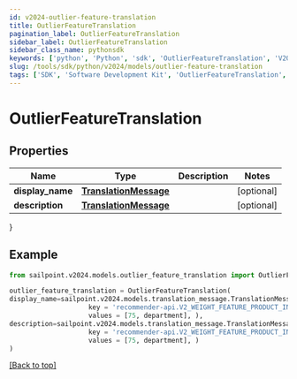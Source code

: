 ```yaml
---
id: v2024-outlier-feature-translation
title: OutlierFeatureTranslation
pagination_label: OutlierFeatureTranslation
sidebar_label: OutlierFeatureTranslation
sidebar_class_name: pythonsdk
keywords: ['python', 'Python', 'sdk', 'OutlierFeatureTranslation', 'V2024OutlierFeatureTranslation'] 
slug: /tools/sdk/python/v2024/models/outlier-feature-translation
tags: ['SDK', 'Software Development Kit', 'OutlierFeatureTranslation', 'V2024OutlierFeatureTranslation']
---
```


# OutlierFeatureTranslation


## Properties

Name | Type | Description | Notes
------------ | ------------- | ------------- | -------------
**display_name** | [**TranslationMessage**](translation-message) |  | [optional] 
**description** | [**TranslationMessage**](translation-message) |  | [optional] 
}

## Example

```python
from sailpoint.v2024.models.outlier_feature_translation import OutlierFeatureTranslation

outlier_feature_translation = OutlierFeatureTranslation(
display_name=sailpoint.v2024.models.translation_message.TranslationMessage(
                    key = 'recommender-api.V2_WEIGHT_FEATURE_PRODUCT_INTERPRETATION_HIGH', 
                    values = [75, department], ),
description=sailpoint.v2024.models.translation_message.TranslationMessage(
                    key = 'recommender-api.V2_WEIGHT_FEATURE_PRODUCT_INTERPRETATION_HIGH', 
                    values = [75, department], )
)

```
[[Back to top]](#) 

